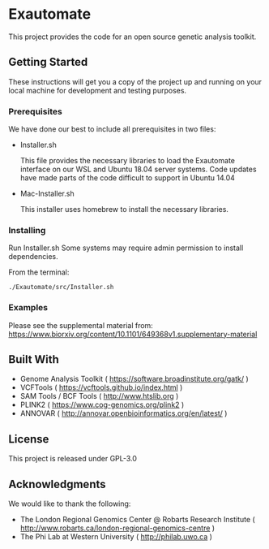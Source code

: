 # Exautomate

This project provides the code for an open source genetic analysis toolkit.

## Getting Started

These instructions will get you a copy of the project up and running on your local machine for development and testing purposes.

### Prerequisites

We have done our best to include all prerequisites in two files:

* Installer.sh

    This file provides the necessary libraries to load the Exautomate interface on our WSL and Ubuntu 18.04 server systems. 
Code updates have made parts of the code difficult to support in Ubuntu 14.04

* Mac-Installer.sh

    This installer uses homebrew to install the necessary libraries.

### Installing

Run Installer.sh
Some systems may require admin permission to install dependencies.

From the terminal:
```
./Exautomate/src/Installer.sh
```

### Examples

Please see the supplemental material from: https://www.biorxiv.org/content/10.1101/649368v1.supplementary-material

## Built With

* Genome Analysis Toolkit ( https://software.broadinstitute.org/gatk/ )
* VCFTools ( https://vcftools.github.io/index.html )
* SAM Tools / BCF Tools ( http://www.htslib.org )
* PLINK2 ( https://www.cog-genomics.org/plink2 )
* ANNOVAR ( http://annovar.openbioinformatics.org/en/latest/ )

## License

This project is released under GPL-3.0

## Acknowledgments

We would like to thank the following:

* The London Regional Genomics Center @ Robarts Research Institute ( http://www.robarts.ca/london-regional-genomics-centre )
* The Phi Lab at Western University ( http://philab.uwo.ca )
